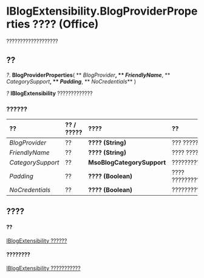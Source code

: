 
# IBlogExtensibility.BlogProviderProperties ???? (Office)

???????????????????


## ??

 _?_. **BlogProviderProperties**( ** _BlogProvider_**, ** _FriendlyName_**, ** _CategorySupport_**, ** _Padding_**, ** _NoCredentials_** )

 _?_ **IBlogExtensibility** ?????????????


### ??????



|**??**|**?? / ?????**|**????**|**??**|
|:-----|:-----|:-----|:-----|
| _BlogProvider_|??|**???? (String)**|??? ????????????????|
| _FriendlyName_|??|**???? (String)**|???? ?????????????????????|
| _CategorySupport_|??|**MsoBlogCategorySupport**|????????????????????????|
| _Padding_|??|**???? (Boolean)**|???? ??????????????????????|
| _NoCredentials_|??|**???? (Boolean)**|??????????????????????????|

## ????


#### ??


[IBlogExtensibility ??????](9757afdb-da45-8b97-636f-476efe036ac3.md)
#### ????????


[IBlogExtensibility ???????????](http://msdn.microsoft.com/library/55f27978-9b18-f9a5-c276-298b2539ec3c%28Office.15%29.aspx)